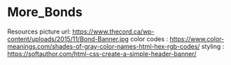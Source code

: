 # More_Bonds

Resources 
    picture url: https://www.thecord.ca/wp-content/uploads/2015/11/Bond-Banner.jpg
    color codes : https://www.color-meanings.com/shades-of-gray-color-names-html-hex-rgb-codes/
    styling : https://softauthor.com/html-css-create-a-simple-header-banner/
